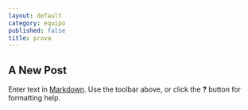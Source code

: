 ```yaml
---
layout: default
category: equipo
published: false
title: prova
---
```


## A New Post

Enter text in [Markdown](http://daringfireball.net/projects/markdown/). Use the toolbar above, or click the **?** button for formatting help.
